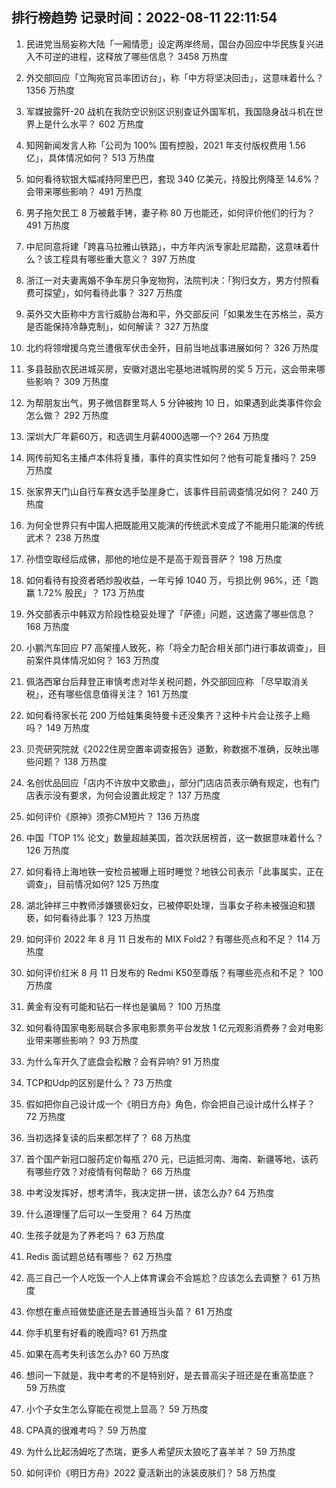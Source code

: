 
## 排行榜趋势 记录时间：2022-08-11 22:11:54
  
  1. 民进党当局妄称大陆「一厢情愿」设定两岸终局，国台办回应中华民族复兴进入不可逆的进程，这释放了哪些信息？ 3458 万热度
    
  2. 外交部回应「立陶宛官员率团访台」，称「中方将坚决回击」，这意味着什么？ 1356 万热度
    
  3. 军媒披露歼-20 战机在我防空识别区识别查证外国军机，我国隐身战斗机在世界上是什么水平？ 602 万热度
    
  4. 知网新闻发言人称「公司为 100% 国有控股，2021 年支付版权费用 1.56 亿」，具体情况如何？ 513 万热度
    
  5. 如何看待软银大幅减持阿里巴巴，套现 340 亿美元，持股比例降至 14.6%？会带来哪些影响？ 491 万热度
    
  6. 男子拖欠民工 8 万被戴手铐，妻子称 80 万也能还，如何评价他们的行为？ 491 万热度
    
  7. 中尼同意将建「跨喜马拉雅山铁路」，中方年内派专家赴尼踏勘，这意味着什么？该工程具有哪些重大意义？ 397 万热度
    
  8. 浙江一对夫妻离婚不争车房只争宠物狗，法院判决：「狗归女方，男方付照看费可探望」，如何看待此事？ 327 万热度
    
  9. 英外交大臣称中方言行威胁台海和平，外交部反问「如果发生在苏格兰，英方是否能保持冷静克制」，如何解读？ 327 万热度
    
  10. 北约将领增援乌克兰遭俄军伏击全歼，目前当地战事进展如何？ 326 万热度
    
  11. 多县鼓励农民进城买房，安徽对退出宅基地进城购房的奖 5 万元，这会带来哪些影响？ 309 万热度
    
  12. 为帮朋友出气，男子微信群里骂人 5 分钟被拘 10 日，如果遇到此类事件你会怎么做？ 292 万热度
    
  13. 深圳大厂年薪60万，和选调生月薪4000选哪一个? 264 万热度
    
  14. 网传前知名主播卢本伟将复播，事件的真实性如何？他有可能复播吗？ 259 万热度
    
  15. 张家界天门山自行车赛女选手坠崖身亡，该事件目前调查情况如何？ 240 万热度
    
  16. 为何全世界只有中国人把既能用又能演的传统武术变成了不能用只能演的传统武术？ 238 万热度
    
  17. 孙悟空取经后成佛，那他的地位是不是高于观音菩萨？ 198 万热度
    
  18. 如何看待有投资者晒炒股收益，一年亏掉 1040 万，亏损比例 96%，还「跑赢 1.72% 股民」？ 173 万热度
    
  19. 外交部表示中韩双方阶段性稳妥处理了「萨德」问题，这透露了哪些信息？ 168 万热度
    
  20. 小鹏汽车回应 P7 高架撞人致死，称「将全力配合相关部门进行事故调查」，目前案件具体情况如何？ 163 万热度
    
  21. 佩洛西窜台后拜登正审慎考虑对华关税问题，外交部回应称 「尽早取消关税」，还有哪些信息值得关注？ 161 万热度
    
  22. 如何看待家长花 200 万给娃集奥特曼卡还没集齐？这种卡片会让孩子上瘾吗？ 149 万热度
    
  23. 贝壳研究院就《2022住房空置率调查报告》道歉，称数据不准确，反映出哪些问题？ 138 万热度
    
  24. 名创优品回应「店内不许放中文歌曲」，部分门店店员表示确有规定，也有门店表示没有要求，为何会设置此规定？ 137 万热度
    
  25. 如何评价《原神》须弥CM短片？ 136 万热度
    
  26. 中国「TOP 1% 论文」数量超越美国，首次跃居榜首，这一数据意味着什么？ 126 万热度
    
  27. 如何看待上海地铁一安检员被曝上班时睡觉？地铁公司表示「此事属实，正在调查」，目前情况如何? 125 万热度
    
  28. 湖北钟祥三中教师涉嫌猥亵妇女，已被停职处理，当事女子称未被强迫和猥亵，如何看待此事？ 123 万热度
    
  29. 如何评价 2022 年 8 月 11 日发布的 MIX Fold2？有哪些亮点和不足？ 114 万热度
    
  30. 如何评价红米 8 月 11 日发布的 Redmi K50至尊版？有哪些亮点和不足？ 100 万热度
    
  31. 黄金有没有可能和钻石一样也是骗局？ 100 万热度
    
  32. 如何看待国家电影局联合多家电影票务平台发放 1 亿元观影消费券？会对电影业带来哪些影响？ 93 万热度
    
  33. 为什么车开久了底盘会松散？会有异响? 91 万热度
    
  34. TCP和Udp的区别是什么？ 73 万热度
    
  35. 假如把你自己设计成一个《明日方舟》角色，你会把自己设计成什么样子？ 72 万热度
    
  36. 当初选择复读的后来都怎样了？ 68 万热度
    
  37. 首个国产新冠口服药定价每瓶 270 元，已运抵河南、海南、新疆等地，该药有哪些疗效？对疫情有何帮助？ 66 万热度
    
  38. 中考没发挥好，想考清华，我决定拼一拼，该怎么办? 64 万热度
    
  39. 什么道理懂了后可以一生受用？ 64 万热度
    
  40. 生孩子就是为了养老吗？ 63 万热度
    
  41. Redis 面试题总结有哪些？ 62 万热度
    
  42. 高三自己一个人吃饭一个人上体育课会不会尴尬？应该怎么去调整？ 61 万热度
    
  43. 你想在重点班做垫底还是去普通班当头苗？ 61 万热度
    
  44. 你手机里有好看的晚霞吗? 61 万热度
    
  45. 如果在高考失利该怎么办? 60 万热度
    
  46. 想问一下就是，我中考考的不是特别好，是去普高尖子班还是在重高垫底？ 59 万热度
    
  47. 小个子女生怎么穿能在视觉上显高？ 59 万热度
    
  48. CPA真的很难考吗？ 59 万热度
    
  49. 为什么比起汤姆吃了杰瑞，更多人希望灰太狼吃了喜羊羊？ 59 万热度
    
  50. 如何评价《明日方舟》2022 夏活新出的泳装皮肤们？ 58 万热度
    